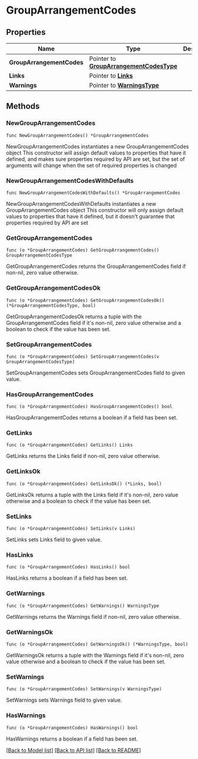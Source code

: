 # GroupArrangementCodes

## Properties

Name | Type | Description | Notes
------------ | ------------- | ------------- | -------------
**GroupArrangementCodes** | Pointer to [**GroupArrangementCodesType**](GroupArrangementCodesType.md) |  | [optional] 
**Links** | Pointer to [**Links**](Links.md) |  | [optional] 
**Warnings** | Pointer to [**WarningsType**](WarningsType.md) |  | [optional] 

## Methods

### NewGroupArrangementCodes

`func NewGroupArrangementCodes() *GroupArrangementCodes`

NewGroupArrangementCodes instantiates a new GroupArrangementCodes object
This constructor will assign default values to properties that have it defined,
and makes sure properties required by API are set, but the set of arguments
will change when the set of required properties is changed

### NewGroupArrangementCodesWithDefaults

`func NewGroupArrangementCodesWithDefaults() *GroupArrangementCodes`

NewGroupArrangementCodesWithDefaults instantiates a new GroupArrangementCodes object
This constructor will only assign default values to properties that have it defined,
but it doesn't guarantee that properties required by API are set

### GetGroupArrangementCodes

`func (o *GroupArrangementCodes) GetGroupArrangementCodes() GroupArrangementCodesType`

GetGroupArrangementCodes returns the GroupArrangementCodes field if non-nil, zero value otherwise.

### GetGroupArrangementCodesOk

`func (o *GroupArrangementCodes) GetGroupArrangementCodesOk() (*GroupArrangementCodesType, bool)`

GetGroupArrangementCodesOk returns a tuple with the GroupArrangementCodes field if it's non-nil, zero value otherwise
and a boolean to check if the value has been set.

### SetGroupArrangementCodes

`func (o *GroupArrangementCodes) SetGroupArrangementCodes(v GroupArrangementCodesType)`

SetGroupArrangementCodes sets GroupArrangementCodes field to given value.

### HasGroupArrangementCodes

`func (o *GroupArrangementCodes) HasGroupArrangementCodes() bool`

HasGroupArrangementCodes returns a boolean if a field has been set.

### GetLinks

`func (o *GroupArrangementCodes) GetLinks() Links`

GetLinks returns the Links field if non-nil, zero value otherwise.

### GetLinksOk

`func (o *GroupArrangementCodes) GetLinksOk() (*Links, bool)`

GetLinksOk returns a tuple with the Links field if it's non-nil, zero value otherwise
and a boolean to check if the value has been set.

### SetLinks

`func (o *GroupArrangementCodes) SetLinks(v Links)`

SetLinks sets Links field to given value.

### HasLinks

`func (o *GroupArrangementCodes) HasLinks() bool`

HasLinks returns a boolean if a field has been set.

### GetWarnings

`func (o *GroupArrangementCodes) GetWarnings() WarningsType`

GetWarnings returns the Warnings field if non-nil, zero value otherwise.

### GetWarningsOk

`func (o *GroupArrangementCodes) GetWarningsOk() (*WarningsType, bool)`

GetWarningsOk returns a tuple with the Warnings field if it's non-nil, zero value otherwise
and a boolean to check if the value has been set.

### SetWarnings

`func (o *GroupArrangementCodes) SetWarnings(v WarningsType)`

SetWarnings sets Warnings field to given value.

### HasWarnings

`func (o *GroupArrangementCodes) HasWarnings() bool`

HasWarnings returns a boolean if a field has been set.


[[Back to Model list]](../README.md#documentation-for-models) [[Back to API list]](../README.md#documentation-for-api-endpoints) [[Back to README]](../README.md)


